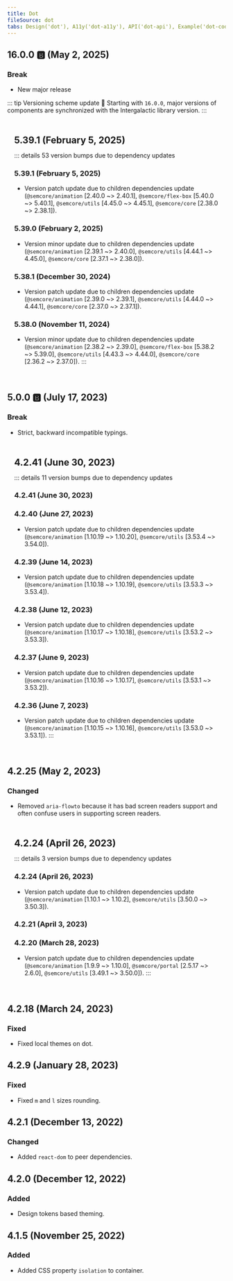 ```yaml
---
title: Dot
fileSource: dot
tabs: Design('dot'), A11y('dot-a11y'), API('dot-api'), Example('dot-code'), Changelog('dot-changelog'), New changelog prototype('dot-changelog-proto')
---
```


<style>
    .custom-block.details {
        margin: 0;
        background: transparent;
        padding: 0;
    }
    .custom-block.details summary {
        font-weight: 500;
        margin: 0;
        color: var(--vp-c-text-2);
    }
    .collapsed-versions {
        background: var(--vp-custom-block-info-bg);
        padding: 16px 16px;
        border-radius: 6px;
        margin: 32px 0;
    }
    .collapsed-versions h2 {
        margin: 0 0 12px;
    }
</style>

## 16.0.0 <span role="img" aria-label="breaking">🅱️</span> (May 2, 2025)

### Break

* New major release

::: tip Versioning scheme update 🔄
Starting with `16.0.0`, major versions of components are synchronized with the Intergalactic library version.
:::

<div class="collapsed-versions">

## 5.39.1 (February 5, 2025)

::: details 53 version bumps due to dependency updates
### 5.39.1 (February 5, 2025)

- Version patch update due to children dependencies update (`@semcore/animation` [2.40.0 ~> 2.40.1], `@semcore/flex-box` [5.40.0 ~> 5.40.1], `@semcore/utils` [4.45.0 ~> 4.45.1], `@semcore/core` [2.38.0 ~> 2.38.1]).

### 5.39.0 (February 2, 2025)

- Version minor update due to children dependencies update (`@semcore/animation` [2.39.1 ~> 2.40.0], `@semcore/utils` [4.44.1 ~> 4.45.0], `@semcore/core` [2.37.1 ~> 2.38.0]).

### 5.38.1 (December 30, 2024)

- Version patch update due to children dependencies update (`@semcore/animation` [2.39.0 ~> 2.39.1], `@semcore/utils` [4.44.0 ~> 4.44.1], `@semcore/core` [2.37.0 ~> 2.37.1]).

### 5.38.0 (November 11, 2024)

- Version minor update due to children dependencies update (`@semcore/animation` [2.38.2 ~> 2.39.0], `@semcore/flex-box` [5.38.2 ~> 5.39.0], `@semcore/utils` [4.43.3 ~> 4.44.0], `@semcore/core` [2.36.2 ~> 2.37.0]).
:::
</div>

## 5.0.0 <span role="img" aria-label="breaking">🅱️</span> (July 17, 2023)

### Break

* Strict, backward incompatible typings.

<div class="collapsed-versions">

## 4.2.41 (June 30, 2023)

::: details 11 version bumps due to dependency updates
### 4.2.41 (June 30, 2023)

### 4.2.40 (June 27, 2023)

- Version patch update due to children dependencies update (`@semcore/animation` [1.10.19 ~> 1.10.20], `@semcore/utils` [3.53.4 ~> 3.54.0]).

### 4.2.39 (June 14, 2023)

- Version patch update due to children dependencies update (`@semcore/animation` [1.10.18 ~> 1.10.19], `@semcore/utils` [3.53.3 ~> 3.53.4]).

### 4.2.38 (June 12, 2023)

- Version patch update due to children dependencies update (`@semcore/animation` [1.10.17 ~> 1.10.18], `@semcore/utils` [3.53.2 ~> 3.53.3]).

### 4.2.37 (June 9, 2023)

- Version patch update due to children dependencies update (`@semcore/animation` [1.10.16 ~> 1.10.17], `@semcore/utils` [3.53.1 ~> 3.53.2]).

### 4.2.36 (June 7, 2023)

- Version patch update due to children dependencies update (`@semcore/animation` [1.10.15 ~> 1.10.16], `@semcore/utils` [3.53.0 ~> 3.53.1]).
:::
</div>

## 4.2.25 (May 2, 2023)

### Changed

* Removed `aria-flowto` because it has bad screen readers support and often confuse users in supporting screen readers.

<div class="collapsed-versions">

## 4.2.24 (April 26, 2023)

::: details 3 version bumps due to dependency updates
### 4.2.24 (April 26, 2023)

- Version patch update due to children dependencies update (`@semcore/animation` [1.10.1 ~> 1.10.2], `@semcore/utils` [3.50.0 ~> 3.50.3]).

### 4.2.21 (April 3, 2023)

### 4.2.20 (March 28, 2023)

- Version patch update due to children dependencies update (`@semcore/animation` [1.9.9 ~> 1.10.0], `@semcore/portal` [2.5.17 ~> 2.6.0], `@semcore/utils` [3.49.1 ~> 3.50.0]).
:::
</div>

## 4.2.18 (March 24, 2023)

### Fixed

* Fixed local themes on dot.

## 4.2.9 (January 28, 2023)

### Fixed

* Fixed `m` and `l` sizes rounding.

## 4.2.1 (December 13, 2022)

### Changed

* Added `react-dom` to peer dependencies.

## 4.2.0 (December 12, 2022)

### Added

* Design tokens based theming.

## 4.1.5 (November 25, 2022)

### Added

* Added CSS property `isolation` to container.

<!-- ::: changelog dot ::: -->
